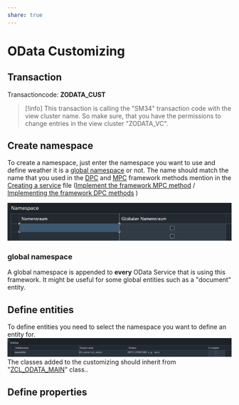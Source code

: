 ```yaml
---
share: true
---
```

# OData Customizing

## Transaction

Transactioncode: **ZODATA_CUST**

> [!info]
> This transaction is calling the "SM34" transaction code with the view cluster name.
> So make sure, that you have the permissions to change entries in the view cluster "ZODATA_VC".

## Create namespace

To create a namespace, just enter the namespace you want to use and define weather it is a [global namespace](#global%20namespace) or not. The name should match the name that you used in the [DPC](Definitions/DPC.md) and [MPC](Definitions/MPC.md) framework methods mention in the [Creating a service](Creating%20a%20service.md) file ([Implement the framework MPC method](Creating%20a%20service.md#Implement%20the%20framework%20MPC%20method) / [Implementing the framework DPC methods](Creating%20a%20service.md#Implementing%20the%20framework%20DPC%20methods) )

![](attachments/cust_create_namespace.png)


### global namespace

A global namespace is appended to **every** OData Service that is using this framework. It might be useful for some global entities such as a "document" entity. 

## Define entities

To define entities you need to select the namespace you want to define an entity for.
![](attachments/cust_define_entity.png)
The classes added to the customizing should inherit from "[ZCL_ODATA_MAIN](Classes/ZCL_ODATA_MAIN.md)" class..


## Define properties



